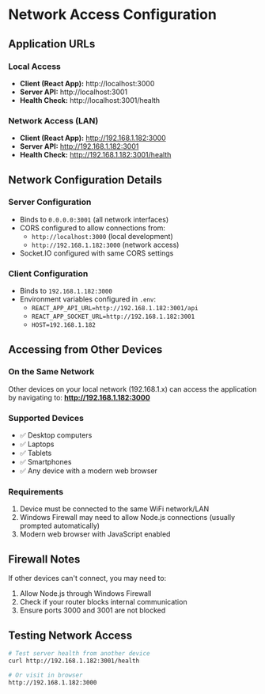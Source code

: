 # Network Access Configuration

## Application URLs

### Local Access
- **Client (React App):** http://localhost:3000
- **Server API:** http://localhost:3001
- **Health Check:** http://localhost:3001/health

### Network Access (LAN)
- **Client (React App):** http://192.168.1.182:3000
- **Server API:** http://192.168.1.182:3001  
- **Health Check:** http://192.168.1.182:3001/health

## Network Configuration Details

### Server Configuration
- Binds to `0.0.0.0:3001` (all network interfaces)
- CORS configured to allow connections from:
  - `http://localhost:3000` (local development)
  - `http://192.168.1.182:3000` (network access)
- Socket.IO configured with same CORS settings

### Client Configuration  
- Binds to `192.168.1.182:3000`
- Environment variables configured in `.env`:
  - `REACT_APP_API_URL=http://192.168.1.182:3001/api`
  - `REACT_APP_SOCKET_URL=http://192.168.1.182:3001`
  - `HOST=192.168.1.182`

## Accessing from Other Devices

### On the Same Network
Other devices on your local network (192.168.1.x) can access the application by navigating to:
**http://192.168.1.182:3000**

### Supported Devices
- ✅ Desktop computers
- ✅ Laptops  
- ✅ Tablets
- ✅ Smartphones
- ✅ Any device with a modern web browser

### Requirements
1. Device must be connected to the same WiFi network/LAN
2. Windows Firewall may need to allow Node.js connections (usually prompted automatically)
3. Modern web browser with JavaScript enabled

## Firewall Notes
If other devices can't connect, you may need to:
1. Allow Node.js through Windows Firewall
2. Check if your router blocks internal communication
3. Ensure ports 3000 and 3001 are not blocked

## Testing Network Access
```bash
# Test server health from another device
curl http://192.168.1.182:3001/health

# Or visit in browser
http://192.168.1.182:3000
```